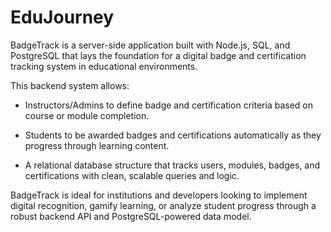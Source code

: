 # EduJourney

BadgeTrack is a server-side application built with Node.js, SQL, and PostgreSQL that lays the foundation for a digital badge and certification tracking system in educational environments.

This backend system allows:

- Instructors/Admins to define badge and certification criteria based on course or module completion.

- Students to be awarded badges and certifications automatically as they progress through learning content.

- A relational database structure that tracks users, modules, badges, and certifications with clean, scalable queries and logic.

BadgeTrack is ideal for institutions and developers looking to implement digital recognition, gamify learning, or analyze student progress through a robust backend API and PostgreSQL-powered data model.
